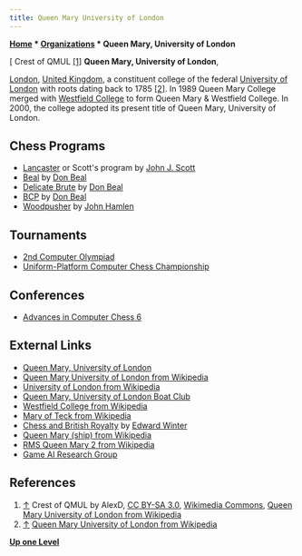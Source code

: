 ```yaml
---
title: Queen Mary University of London
---
```

**[Home](Home "Home") \* [Organizations](Organizations "Organizations") \* Queen Mary, University of London**



[ Crest of QMUL <a id="cite-note-1" href="#cite-ref-1">[1]</a>
**Queen Mary, University of London**,  

[London](https://en.wikipedia.org/wiki/London), [United Kingdom](https://en.wikipedia.org/wiki/United_Kingdom), a constituent college of the federal [University of London](https://en.wikipedia.org/wiki/University_of_London) with roots dating back to 1785 <a id="cite-note-2" href="#cite-ref-2">[2]</a>. In 1989 Queen Mary College merged with [Westfield College](https://en.wikipedia.org/wiki/Westfield_College) to form Queen Mary & Westfield College. In 2000, the college adopted its present title of Queen Mary, University of London. 



## Chess Programs


* [Lancaster](Lancaster "Lancaster") or Scott's program by [John J. Scott](John_J._Scott "John J. Scott")
* [Beal](Beal "Beal") by [Don Beal](Don_Beal "Don Beal")
* [Delicate Brute](Delicate_Brute "Delicate Brute") by [Don Beal](Don_Beal "Don Beal")
* [BCP](BCP "BCP") by [Don Beal](Don_Beal "Don Beal")
* [Woodpusher](Woodpusher "Woodpusher") by [John Hamlen](John_Hamlen "John Hamlen")


## Tournaments


* [2nd Computer Olympiad](2nd_Computer_Olympiad "2nd Computer Olympiad")
* [Uniform-Platform Computer Chess Championship](Uniform-Platform_Computer_Chess_Championship "Uniform-Platform Computer Chess Championship")


## Conferences


* [Advances in Computer Chess 6](Advances_in_Computer_Chess_6 "Advances in Computer Chess 6")


## External Links


* [Queen Mary, University of London](http://www.qmul.ac.uk/)
* [Queen Mary University of London from Wikipedia](https://en.wikipedia.org/wiki/Queen_Mary_University_of_London)
* [University of London from Wikipedia](https://en.wikipedia.org/wiki/University_of_London)
* [Queen Mary, University of London Boat Club](https://en.wikipedia.org/wiki/Queen_Mary,_University_of_London_Boat_Club)
* [Westfield College from Wikipedia](https://en.wikipedia.org/wiki/Westfield_College)
* [Mary of Teck from Wikipedia](https://en.wikipedia.org/wiki/Mary_of_Teck)
* [Chess and British Royalty](http://www.chesshistory.com/winter/extra/royalty.html) by [Edward Winter](https://en.wikipedia.org/wiki/Edward_Winter_%28chess_historian%29)
* [Queen Mary (ship) from Wikipedia](https://en.wikipedia.org/wiki/Queen_Mary_%28ship%29)
* [RMS Queen Mary 2 from Wikipedia](https://en.wikipedia.org/wiki/RMS_Queen_Mary_2)
* [Game AI Research Group](https://gaigresearch.github.io/)


## References


1. <a id="cite-ref-1" href="#cite-note-1">↑</a> Crest of QMUL by AlexD, [CC BY-SA 3.0](https://creativecommons.org/licenses/by-sa/3.0/deed.en), [Wikimedia Commons](https://en.wikipedia.org/wiki/Wikimedia_Commons), [Queen Mary University of London from Wikipedia](https://en.wikipedia.org/wiki/Queen_Mary_University_of_London)
2. <a id="cite-ref-2" href="#cite-note-2">↑</a> [Queen Mary University of London from Wikipedia](https://en.wikipedia.org/wiki/Queen_Mary_University_of_London)

**[Up one Level](Organizations "Organizations")**







 
